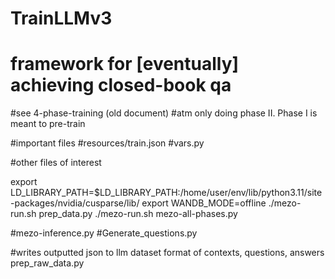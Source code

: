 # TrainLLMv3
# framework for [eventually] achieving closed-book qa
#see 4-phase-training (old document)
#atm only doing phase II.  Phase I is meant to pre-train

#important files
#resources/train.json
#vars.py

#other files of interest

export LD_LIBRARY_PATH=$LD_LIBRARY_PATH:/home/user/env/lib/python3.11/site-packages/nvidia/cusparse/lib/
export WANDB_MODE=offline
./mezo-run.sh prep_data.py
./mezo-run.sh mezo-all-phases.py

#mezo-inference.py
#Generate_questions.py

#writes outputted json to llm dataset format of contexts, questions, answers
prep_raw_data.py
